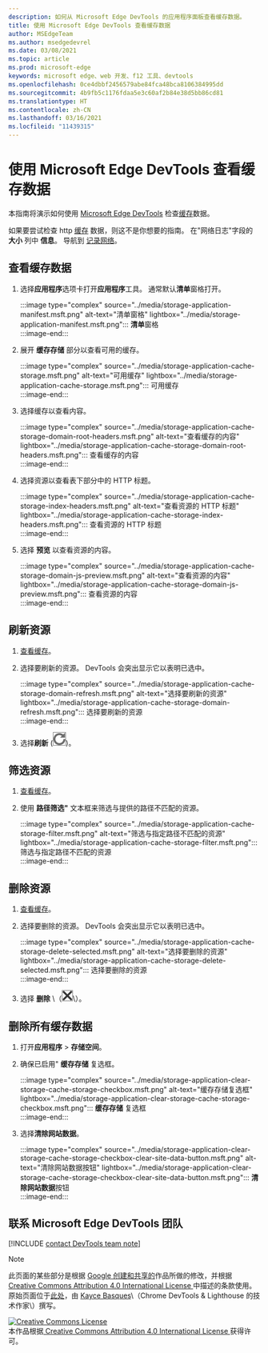 ```yaml
---
description: 如何从 Microsoft Edge DevTools 的应用程序面板查看缓存数据。
title: 使用 Microsoft Edge DevTools 查看缓存数据
author: MSEdgeTeam
ms.author: msedgedevrel
ms.date: 03/08/2021
ms.topic: article
ms.prod: microsoft-edge
keywords: microsoft edge、web 开发、f12 工具、devtools
ms.openlocfilehash: 0ce4dbbf2456579abe84fca48bca8106384995dd
ms.sourcegitcommit: 4b9fb5c1176fdaa5e3c60af2b84e38d5bb86cd81
ms.translationtype: HT
ms.contentlocale: zh-CN
ms.lasthandoff: 03/16/2021
ms.locfileid: "11439315"
---
```

<!-- Copyright Kayce Basques 

   Licensed under the Apache License, Version 2.0 (the "License");
   you may not use this file except in compliance with the License.
   You may obtain a copy of the License at

       https://www.apache.org/licenses/LICENSE-2.0

   Unless required by applicable law or agreed to in writing, software
   distributed under the License is distributed on an "AS IS" BASIS,
   WITHOUT WARRANTIES OR CONDITIONS OF ANY KIND, either express or implied.
   See the License for the specific language governing permissions and
   limitations under the License.  -->

# <a name="view-cache-data-with-microsoft-edge-devtools"></a>使用 Microsoft Edge DevTools 查看缓存数据  

本指南将演示如何使用 [Microsoft Edge DevTools][MicrosoftEdgeDevTools] 检查[缓存][MDNCache]数据。  

如果要尝试检查 http [缓存][MDNHTTPCaching] 数据，则这不是你想要的指南。  在"网络日志"字段的 **大小** 列中 **信息**。  导航到 [记录网络][DevtoolsNetworkLogActivity]。  

## <a name="view-cache-data"></a>查看缓存数据  

1.  选择**应用程序**选项卡打开**应用程序**工具。  通常默认**清单**窗格打开。  
    
    :::image type="complex" source="../media/storage-application-manifest.msft.png" alt-text="清单窗格" lightbox="../media/storage-application-manifest.msft.png":::
       **清单**窗格  
    :::image-end:::  
    
1.  展开 **缓存存储** 部分以查看可用的缓存。  
    
    :::image type="complex" source="../media/storage-application-cache-storage.msft.png" alt-text="可用缓存" lightbox="../media/storage-application-cache-storage.msft.png":::
       可用缓存  
    :::image-end:::  
    
1.  选择缓存以查看内容。  
    
    :::image type="complex" source="../media/storage-application-cache-storage-domain-root-headers.msft.png" alt-text="查看缓存的内容" lightbox="../media/storage-application-cache-storage-domain-root-headers.msft.png":::
       查看缓存的内容  
    :::image-end:::  
    
1.  选择资源以查看表下部分中的 HTTP 标题。  
    
    :::image type="complex" source="../media/storage-application-cache-storage-index-headers.msft.png" alt-text="查看资源的 HTTP 标题" lightbox="../media/storage-application-cache-storage-index-headers.msft.png":::
       查看资源的 HTTP 标题  
    :::image-end:::  
    
1.  选择 **预览** 以查看资源的内容。  
    
    :::image type="complex" source="../media/storage-application-cache-storage-domain-js-preview.msft.png" alt-text="查看资源的内容" lightbox="../media/storage-application-cache-storage-domain-js-preview.msft.png":::
       查看资源的内容  
    :::image-end:::  
    
## <a name="refresh-a-resource"></a>刷新资源  

1.  [查看缓存](#view-cache-data)。  
1.  选择要刷新的资源。  DevTools 会突出显示它以表明已选中。  
    
    :::image type="complex" source="../media/storage-application-cache-storage-domain-refresh.msft.png" alt-text="选择要刷新的资源" lightbox="../media/storage-application-cache-storage-domain-refresh.msft.png":::
       选择要刷新的资源  
    :::image-end:::  
    
1.  选择**刷新** \(![Refresh](../media/refresh-icon.msft.png)\)。  
    
## <a name="filter-resources"></a>筛选资源  

1.  [查看缓存](#view-cache-data)。  
1.  使用 **路径筛选"** 文本框来筛选与提供的路径不匹配的资源。  
    
    :::image type="complex" source="../media/storage-application-cache-storage-filter.msft.png" alt-text="筛选与指定路径不匹配的资源" lightbox="../media/storage-application-cache-storage-filter.msft.png":::
       筛选与指定路径不匹配的资源  
    :::image-end:::  
    
## <a name="delete-a-resource"></a>删除资源  

1.  [查看缓存](#view-cache-data)。  
1.  选择要删除的资源。  DevTools 会突出显示它以表明已选中。  
    
    :::image type="complex" source="../media/storage-application-cache-storage-delete-selected.msft.png" alt-text="选择要删除的资源" lightbox="../media/storage-application-cache-storage-delete-selected.msft.png":::
       选择要删除的资源  
    :::image-end:::  
    
1.  选择 **删除** \（![删除](../media/delete-icon.msft.png)\）。  
    
## <a name="delete-all-cache-data"></a>删除所有缓存数据  

1.  打开**应用程序** > **存储空间**。  
1.  确保已启用" **缓存存储** 复选框。  
    
    :::image type="complex" source="../media/storage-application-clear-storage-cache-storage-checkbox.msft.png" alt-text="缓存存储复选框" lightbox="../media/storage-application-clear-storage-cache-storage-checkbox.msft.png":::
       **缓存存储** 复选框  
    :::image-end:::  
    
1.  选择**清除网站数据**。  
    
    :::image type="complex" source="../media/storage-application-clear-storage-cache-storage-checkbox-clear-site-data-button.msft.png" alt-text="清除网站数据按钮" lightbox="../media/storage-application-clear-storage-cache-storage-checkbox-clear-site-data-button.msft.png":::
       **清除网站数据**按钮  
    :::image-end:::  
    
## <a name="getting-in-touch-with-the-microsoft-edge-devtools-team"></a>联系 Microsoft Edge DevTools 团队  

[!INCLUDE [contact DevTools team note](../includes/contact-devtools-team-note.md)]  

<!-- links -->  

[MicrosoftEdgeDevTools]: ../../devtools-guide-chromium/index.md "Microsoft Edge (Chromium) 开发人员工具 | Microsoft 文档"  
[DevtoolsNetworkLogActivity]: ../network/index.md#log-network-activity  "记录网络活动|Microsoft Docs"  

[MDNCache]: https://developer.mozilla.org/docs/Web/API/Cache "缓存|MDN"  
[MDNHTTPCaching]: https://developer.mozilla.org/docs/Web/HTTP/Caching "HTTP 缓存 | MDN"  

> [!NOTE]
> 此页面的某些部分是根据 [Google 创建和共享的][GoogleSitePolicies]作品所做的修改，并根据[ Creative Commons Attribution 4.0 International License ][CCA4IL]中描述的条款使用。  
> 原始页面位于[此处](https://developers.google.com/web/tools/chrome-devtools/storage/cache)，由 [Kayce Basques][KayceBasques]\（Chrome DevTools \& Lighthouse 的技术作家\）撰写。  

[![Creative Commons License][CCby4Image]][CCA4IL]  
本作品根据[ Creative Commons Attribution 4.0 International License ][CCA4IL]获得许可。  

[CCA4IL]: https://creativecommons.org/licenses/by/4.0  
[CCby4Image]: https://i.creativecommons.org/l/by/4.0/88x31.png  
[GoogleSitePolicies]: https://developers.google.com/terms/site-policies  
[KayceBasques]: https://developers.google.com/web/resources/contributors/kaycebasques  
